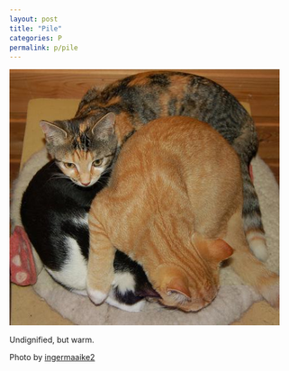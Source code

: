 ```yaml
---
layout: post
title: "Pile"
categories: P
permalink: p/pile
---
```


<img src="/images/p/pile.jpg">

Undignified, but warm.

Photo by <a href="http://www.flickr.com/photos/ingermaaike2/3856900918/">ingermaaike2</a>